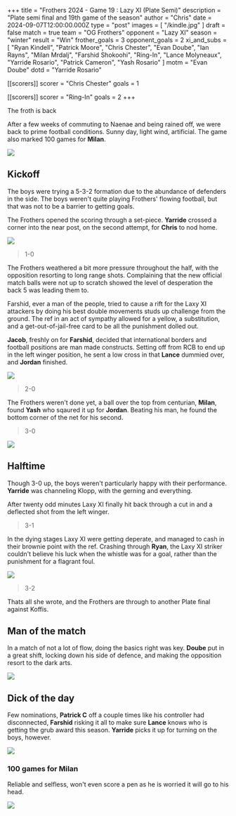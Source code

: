 +++
title = "Frothers 2024 - Game 19 : Lazy XI (Plate Semi)"
description = "Plate semi final and 19th game of the season"
author = "Chris"
date = 2024-09-07T12:00:00.000Z
type = "post"
images = [ "/kindle.jpg" ]
draft = false
match = true
team = "OG Frothers"
opponent = "Lazy XI"
season = "winter"
result = "Win"
frother_goals = 3
opponent_goals = 2
xi_and_subs = [
  "Ryan Kindell",
  "Patrick Moore",
  "Chris Chester",
  "Evan Doube",
  "Ian Rayns",
  "Milan Mrdalj",
  "Farshid Shokoohi",
  "Ring-In",
  "Lance Molyneaux",
  "Yarride Rosario",
  "Patrick Cameron",
  "Yash Rosario"
]
motm = "Evan Doube"
dotd = "Yarride Rosario"

[[scorers]]
scorer = "Chris Chester"
goals = 1

[[scorers]]
scorer = "Ring-In"
goals = 2
+++

The froth is back

After a few weeks of commuting to Naenae and being rained off, we were back to prime football conditions. Sunny day, light wind, artificial. The game also marked 100 games for **Milan**.

![](https://media.giphy.com/media/v1.Y2lkPTc5MGI3NjExbzdlb2hvaXFzZzE4NXA5b2VxcW51bzVnbjB2dGxzdDNpZWRqNjI0diZlcD12MV9naWZzX3NlYXJjaCZjdD1n/i5wNCqyMzY2Oc/giphy.gif)

## Kickoff

The boys were trying a 5-3-2 formation due to the abundance of defenders in the side. The boys weren't quite playing Frothers' flowing football, but that was not to be a barrier to getting goals.

The Frothers opened the scoring through a set-piece. **Yarride** crossed a corner into the near post, on the second attempt, for **Chris** to nod home.

![](/chris-wide-opta.png)

> 1-0

The Frothers weathered a bit more pressure throughout the half, with the opposition resorting to long range shots. Complaining that the new official match balls were not up to scratch showed the level of desperation the back 5 was leading them to.

Farshid, ever a man of the people, tried to cause a rift for the Laxy XI attackers by doing his best double movements studs up challenge from the ground. The ref in an act of sympathy allowed for a yellow, a substitution, and a get-out-of-jail-free card to be all the punishment dolled out.

**Jacob**, freshly on for **Farshid**, decided that international borders and football positions are man made constructs. Setting off from RCB to end up in the left winger position, he sent a low cross in that **Lance** dummied over, and **Jordan** finished.

![](/456813868_1698437750947539_5118026430093231424_n.jpg)

> 2-0

The Frothers weren't done yet, a ball over the top from centurian, **Milan**, found **Yash** who sqaured it up for **Jordan**. Beating his man, he found the bottom corner of the net for his second.

> 3-0

![](/458298763_503886715611785_8208827939675974679_n.jpg)

## Halftime

Though 3-0 up, the boys weren't particularly happy with their performance. **Yarride** was channeling Klopp, with the gerning and everything.

After twenty odd minutes Laxy XI finally hit back through a cut in and a deflected shot from the left winger.

> 3-1

In the dying stages Laxy XI were getting deperate, and managed to cash in their brownie point with the ref. Crashing through **Ryan**, the Laxy XI striker couldn't believe his luck when the whistle was for a goal, rather than the punishment for a flagrant foul.

![](/454563019_508090315368363_911452036131728694_n.jpg)

> 3-2

Thats all she wrote, and the Frothers are through to another Plate final against Koffis.

## Man of the match

In a match of not a lot of flow, doing the basics right was key. **Doube** put in a great shift, locking down his side of defence, and making the opposition resort to the dark arts.

![](/457730441_824884563160568_3353172457612444396_n.jpg)

## Dick of the day

Few nominations, **Patrick C** off a couple times like his controller had disconnected, **Farshid** risking it all to make sure **Lance** knows who is getting the grub award this season.
**Yarride** picks it up for turning on the boys, however.

![](/457040682_1222382112303565_4677774446757187006_n.jpg)

### 100 games for Milan

Reliable and selfless, won't even score a pen as he is worried it will go to his head.

![](/20240407121931_IMG_0766.JPG)
